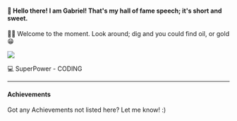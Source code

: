 

#### 👋 Hello there! I am Gabriel! That's my hall of fame speech; it's short and sweet. 

🧚‍♂️ Welcome to the moment. Look around; dig and you could find oil, or gold😁


![](https://raw.githubusercontent.com/Schweinepriester/Schweinepriester/master/MeagerHardtofindAlbertosaurus-size_restricted.gif)

💻 SuperPower - CODING

-------------------

#### Achievements

Got any Achievements not listed here? Let me know! :)

<!---
zeus-kronos/zeus-kronos is a ✨ special ✨ repository because its `README.md` (this file) appears on your GitHub profile.
You can click the Preview link to take a look at your changes.
--->
